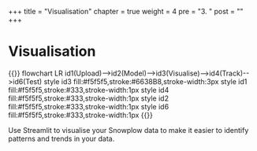 +++
title = "Visualisation"
chapter = true
weight = 4
pre = "3. "
post = ""
+++

<!-- ### Chapter 3 -->

# Visualisation

{{<mermaid>}}
flowchart LR
    id1(Upload)-->id2(Model)-->id3(Visualise)-->id4(Track)-->id6(Test)
    style id3 fill:#f5f5f5,stroke:#6638B8,stroke-width:3px
    style id1 fill:#f5f5f5,stroke:#333,stroke-width:1px
    style id4 fill:#f5f5f5,stroke:#333,stroke-width:1px
    style id2 fill:#f5f5f5,stroke:#333,stroke-width:1px
    style id6 fill:#f5f5f5,stroke:#333,stroke-width:1px
{{</mermaid >}}

Use Streamlit to visualise your Snowplow data to make it easier to identify patterns and trends in your data.

